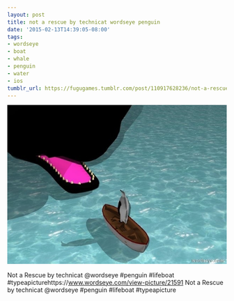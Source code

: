 ```yaml
---
layout: post
title: not a rescue by technicat wordseye penguin
date: '2015-02-13T14:39:05-08:00'
tags:
- wordseye
- boat
- whale
- penguin
- water
- ios
tumblr_url: https://fugugames.tumblr.com/post/110917628236/not-a-rescue-by-technicat-wordseye-penguin
---
```

 ![](/tumblr_files/tumblr_njq6l53uGw1tgne1po1_640.jpg)  

Not a Rescue by technicat @wordseye #penguin #lifeboat #typeapicturehttps://www.wordseye.com/view-picture/21591 Not a Rescue by technicat @wordseye #penguin #lifeboat #typeapicture

